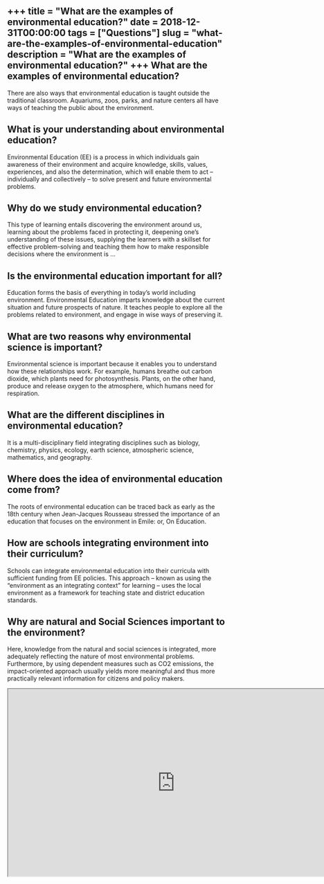 +++
title = "What are the examples of environmental education?"
date = 2018-12-31T00:00:00
tags = ["Questions"]
slug = "what-are-the-examples-of-environmental-education"
description = "What are the examples of environmental education?"
+++
What are the examples of environmental education?
-------------------------------------------------

There are also ways that environmental education is taught outside the traditional classroom. Aquariums, zoos, parks, and nature centers all have ways of teaching the public about the environment.

What is your understanding about environmental education?
---------------------------------------------------------

Environmental Education (EE) is a process in which individuals gain awareness of their environment and acquire knowledge, skills, values, experiences, and also the determination, which will enable them to act – individually and collectively – to solve present and future environmental problems.

Why do we study environmental education?
----------------------------------------

This type of learning entails discovering the environment around us, learning about the problems faced in protecting it, deepening one’s understanding of these issues, supplying the learners with a skillset for effective problem-solving and teaching them how to make responsible decisions where the environment is …

Is the environmental education important for all?
-------------------------------------------------

Education forms the basis of everything in today’s world including environment. Environmental Education imparts knowledge about the current situation and future prospects of nature. It teaches people to explore all the problems related to environment, and engage in wise ways of preserving it.

What are two reasons why environmental science is important?
------------------------------------------------------------

Environmental science is important because it enables you to understand how these relationships work. For example, humans breathe out carbon dioxide, which plants need for photosynthesis. Plants, on the other hand, produce and release oxygen to the atmosphere, which humans need for respiration.

What are the different disciplines in environmental education?
--------------------------------------------------------------

It is a multi-disciplinary field integrating disciplines such as biology, chemistry, physics, ecology, earth science, atmospheric science, mathematics, and geography.

Where does the idea of environmental education come from?
---------------------------------------------------------

The roots of environmental education can be traced back as early as the 18th century when Jean-Jacques Rousseau stressed the importance of an education that focuses on the environment in Emile: or, On Education.

How are schools integrating environment into their curriculum?
--------------------------------------------------------------

Schools can integrate environmental education into their curricula with sufficient funding from EE policies. This approach – known as using the “environment as an integrating context” for learning – uses the local environment as a framework for teaching state and district education standards.

Why are natural and Social Sciences important to the environment?
-----------------------------------------------------------------

Here, knowledge from the natural and social sciences is integrated, more adequately reflecting the nature of most environmental problems. Furthermore, by using dependent measures such as CO2 emissions, the impact-oriented approach usually yields more meaningful and thus more practically relevant information for citizens and policy makers.

<iframe allow="accelerometer; autoplay; clipboard-write; encrypted-media; gyroscope; picture-in-picture" allowfullscreen="" class="__youtube_prefs__  epyt-is-override  no-lazyload" data-no-lazy="1" data-origheight="433" data-origwidth="770" data-skipgform_ajax_framebjll="" height="433" id="_ytid_73475" loading="lazy" src="https://www.youtube.com/embed/RoIpCJwX7-M?enablejsapi=1&autoplay=0&cc_load_policy=0&cc_lang_pref=&iv_load_policy=1&loop=0&modestbranding=0&rel=1&fs=1&playsinline=0&autohide=2&theme=dark&color=red&controls=1&" title="YouTube player" width="770"></iframe>